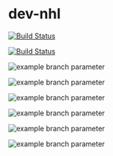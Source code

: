 # dev-nhl 

[![Build Status](https://dev.azure.com/vujo3/nhl/_apis/build/status/build-test?branchName=main)](https://dev.azure.com/vujo3/nhl/_build/latest?definitionId=5&branchName=main)

[![Build Status](https://dev.azure.com/vujo3/nhl/_apis/build/status/build-test?branchName=dev)](https://dev.azure.com/vujo3/nhl/_build/latest?definitionId=5&branchName=dev)

![example branch parameter](https://github.com/Qutianer/dev-sch/actions/workflows/release.yaml/badge.svg)

![example branch parameter](https://github.com/Qutianer/dev-sch/actions/workflows/release.yaml/badge.svg?branch=main)

![example branch parameter](https://github.com/Qutianer/dev-sch/actions/workflows/release.yaml/badge.svg?branch=dev)

![example branch parameter](https://github.com/Qutianer/dev-sch/actions/workflows/docker.yaml/badge.svg)

![example branch parameter](https://github.com/Qutianer/dev-sch/actions/workflows/docker.yaml/badge.svg?branch=main)

![example branch parameter](https://github.com/Qutianer/dev-sch/actions/workflows/docker.yaml/badge.svg?branch=dev)


